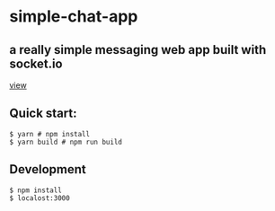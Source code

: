 # simple-chat-app

## a really simple messaging web app built with socket.io
[view](https://symple-chat-app.netlify.app/)

## Quick start:

```
$ yarn # npm install
$ yarn build # npm run build
````

## Development

```
$ npm install
$ localost:3000
````
